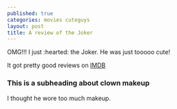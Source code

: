 ```yaml
---
published: true
categories: movies cuteguys
layout: post
title: A review of the Joker
---
```

OMG!!! I just :hearted: the Joker. He was just tooooo cute!

It got pretty good reviews on [IMDB](https://www.imdb.com/title/tt7286456/)

### This is a subheading about clown makeup

I thought he wore too much makeup.
